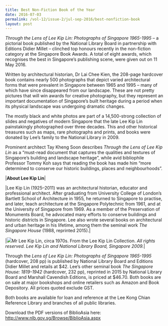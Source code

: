 ```yaml
---
title: Best Non-Fiction Book of the Year
date: 2016-07-03
permalink: /vol-12/issue-2/jul-sep-2016/best-nonfiction-book
layout: post
---
```

*Through the Lens of Lee Kip Lin: Photographs of Singapore 1965-1995* – a pictorial book published by the National Library Board in partnership with Editions Didier Millet – clinched top honours recently in the non-fiction category at the Singapore Book Awards. A total of eight awards, which recognises the best in Singapore’s publishing scene, were given out on 11 May 2016.

Written by architectural historian, Dr Lai Chee Kien, the 208-page hardcover book contains nearly 500 photographs that depict varied architectural forms that were prevalent in Singapore between 1965 and 1995 – many of which have since disappeared from our landscape. These are not pretty pictures that will win awards for creative photography, but they represent an important documentation of Singapore’s built heritage during a period when its physical landscape was undergoing dramatic changes.

The mostly black and white photos are part of a 14,500-strong collection of slides and negatives of modern Singapore that the late Lee Kip Lin painstakingly photographed over three decades. This and other historical treasures such as maps, rare photographs and prints, and books were donated by Lee’s family to the National Library in 2009.

Prominent architect Tay Kheng Soon describes *Through the Lens of Lee Kip Lin* as a “must-read document that captures the qualities and textures of Singapore’s building and landscape heritage”, while avid bibliophile Professor Tommy Koh says that reading the book has made him “more determined to conserve our historic buildings, places and neighbourhoods”.

|**About Lee Kip Lin**|

|Lee Kip Lin (1925–2011) was an architectural historian, educator and professional architect. After graduating from University College of London’s Bartlett School of Architecture in 1955, he returned to Singapore to practise, and later, teach architecture at the Singapore Polytechnic from 1961, and at the University of Singapore from 1969. As a member of the Preservation of Monuments Board, he advocated many efforts to conserve buildings and historic districts in Singapore. Lee also wrote several books on architectural and urban heritage in his lifetime, among them the seminal work *The Singapore House* (1988, reprinted 2015).|

|<img src="/images/Vol-12-issue-2/law-of-the-land/01-lawofland.jpg">Mr Lee Kip Lin, circa 1970s. From the Lee Kip Lin Collection. <i>All rights reserved. Lee Kip Lin and National Library Board, Singapore 2009.</i></div>|

Through the *Lens of Lee Kip Lin: Photographs of Singapore 1965-1995* (hardcover, 208 pp) is published by National Library Board and Editions Didier Millet and retails at $42. Lee’s other seminal book *The Singapore House: 1819-1942* (hardcover, 232 pp), reprinted in 2015 by National Library Board and Marshall Cavendish Editions, is priced at $46.70. Both books are on sale at major bookshops and online retailers such as Amazon and Book Depository. All prices quoted exclude GST.

Both books are available for loan and reference at the Lee Kong Chian Reference Library and branches of all public libraries.

Download the PDF versions of BiblioAsia here: http://www.nlb.gov.sg/Browse/BiblioAsia.aspx
